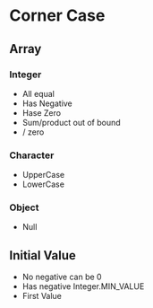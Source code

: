 # Corner Case
## Array
### Integer
- All equal
- Has Negative
- Hase Zero
- Sum/product out of bound
- / zero

### Character
- UpperCase
- LowerCase

### Object 
- Null

## Initial Value
- No negative can be 0
- Has negative Integer.MIN_VALUE
- First Value

